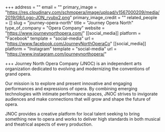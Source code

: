 +++
address = ""
email = ""
primary_image = "https://res.cloudinary.com/schmopera/image/upload/v1567000209/media/2019/08/Logo-JON_rvubx2.png"
primary_image_credit = ""
related_people = []
slug = "journey-opera-north"
title = "Journey Opera North"
type_of_company = "Opera Company"
website = "https://www.journeynorthopera.com/"
[[social_media]]
platform = "Facebook"
template = "social-media"
url = "https://www.facebook.com/JourneyNorthOperaCo"
[[social_media]]
platform = "Instagram"
template = "social-media"
url = "https://www.instagram.com/journeynorthopera/"

+++
Journey North Opera Company (JNOC) is an independent arts organization dedicated to evolving and modernizing the conventions of grand opera. 

Our mission is to explore and present innovative and engaging performances and expressions of opera. By combining emerging technologies with intimate performance spaces, JNOC strives to invigorate audiences and make connections that will grow and shape the future of opera.

JNOC provides a creative platform for local talent seeking to bring something new to opera and works to deliver high standards in both musical and theatrical aspects of every production.